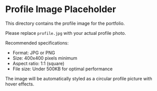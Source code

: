 # Profile Image Placeholder

This directory contains the profile image for the portfolio.

Please replace `profile.jpg` with your actual profile photo.

Recommended specifications:
- Format: JPG or PNG
- Size: 400x400 pixels minimum
- Aspect ratio: 1:1 (square)
- File size: Under 500KB for optimal performance

The image will be automatically styled as a circular profile picture with hover effects.
